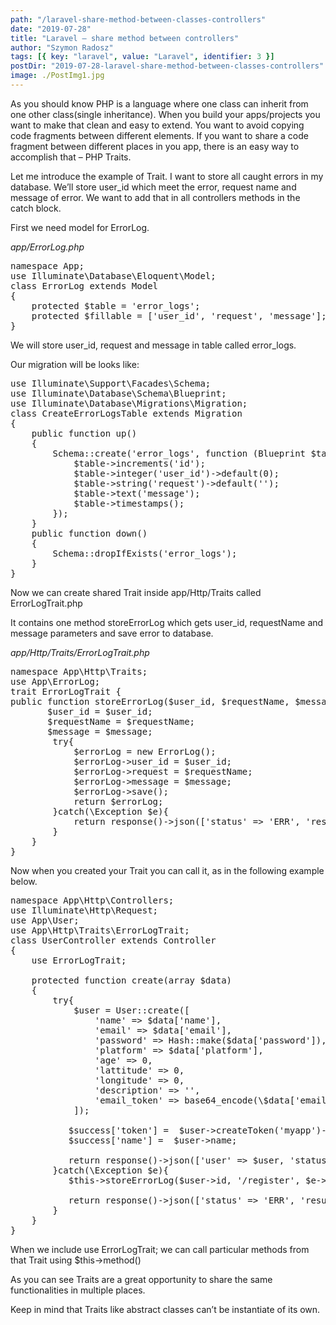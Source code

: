 ```yaml
---
path: "/laravel-share-method-between-classes-controllers"
date: "2019-07-28"
title: "Laravel – share method between controllers"
author: "Szymon Radosz"
tags: [{ key: "laravel", value: "Laravel", identifier: 3 }]
postDir: "2019-07-28-laravel-share-method-between-classes-controllers"
image: ./PostImg1.jpg
---
```


<div class="blog-post__container">
<p>As you should know PHP is a language where one class can inherit from one other class(single inheritance). When you build your apps/projects you want to make that clean and easy to extend. You want to avoid copying code fragments between different elements. If you want to share a code fragment between different places in you app, there is an easy way to accomplish that – PHP Traits.</p>

<p>Let me introduce the example of Trait. I want to store all caught errors in my database. We’ll store user_id which meet the error, request name and message of error. We want to add that in all controllers methods in the catch block.</p>

<p>First we need model for ErrorLog.</p>

<span class="blog-post__file--name"><i>app/ErrorLog.php</i></span>

<pre>
namespace App;
use Illuminate\Database\Eloquent\Model;
class ErrorLog extends Model
{
    protected $table = 'error_logs';
    protected $fillable = ['user_id', 'request', 'message'];
}
</pre>

<p>We will store user_id, request and message in table called error_logs. </p>

<p>Our migration will be looks like:</p>

<pre>
use Illuminate\Support\Facades\Schema;
use Illuminate\Database\Schema\Blueprint;
use Illuminate\Database\Migrations\Migration;
class CreateErrorLogsTable extends Migration
{
    public function up()
    {
        Schema::create('error_logs', function (Blueprint $table) {
            $table->increments('id');
            $table->integer('user_id')->default(0);
            $table->string('request')->default('');
            $table->text('message');
            $table->timestamps();
        });
    }
    public function down()
    {
        Schema::dropIfExists('error_logs');
    }
}
</pre>

<p>Now we can create shared Trait inside app/Http/Traits called ErrorLogTrait.php</p>

<p>It contains one method storeErrorLog which gets user_id, requestName and message parameters and save error to database. </p>

<span class="blog-post__file--name"><i>app/Http/Traits/ErrorLogTrait.php</i></span>

<pre>
namespace App\Http\Traits;
use App\ErrorLog;
trait ErrorLogTrait {
public function storeErrorLog($user_id, $requestName, $message) {
       $user_id = $user_id;
       $requestName = $requestName;
       $message = $message;
        try{
            $errorLog = new ErrorLog();
            $errorLog->user_id = $user_id;
            $errorLog->request = $requestName;
            $errorLog->message = $message;
            $errorLog->save();
            return $errorLog;
        }catch(\Exception $e){
            return response()->json(['status' => 'ERR', 'result' => 'Oops something goes wrong.']);
        }
    }
}
</pre>

<p>Now when you created your Trait you can call it, as in the following example below.</p>

<pre>
namespace App\Http\Controllers;
use Illuminate\Http\Request;
use App\User;
use App\Http\Traits\ErrorLogTrait;
class UserController extends Controller
{
    use ErrorLogTrait;

    protected function create(array $data)
    {
        try{
            $user = User::create([
                'name' => $data['name'],
                'email' => $data['email'],
                'password' => Hash::make($data['password']),
                'platform' => $data['platform'],
                'age' => 0,
                'lattitude' => 0,
                'longitude' => 0,
                'description' => '',
                'email_token' => base64_encode(\$data['email'])
            ]);

           $success['token'] =  $user->createToken('myapp')->accessToken;
           $success['name'] =  $user->name;

           return response()->json(['user' => $user, 'status' => 'OK']);
        }catch(\Exception $e){
           $this->storeErrorLog($user->id, '/register', $e->getMessage());

           return response()->json(['status' => 'ERR', 'result' => 'Can’t save user data.']);
        }
    }
}
</pre>

<p>When we include use ErrorLogTrait; we can call particular methods from that Trait using $this->method()</p>

<p>As you can see Traits are a great opportunity to share the same functionalities in multiple places. </p>

<p>Keep in mind that Traits like abstract classes can’t be instantiate of its own. </p>

</div>
